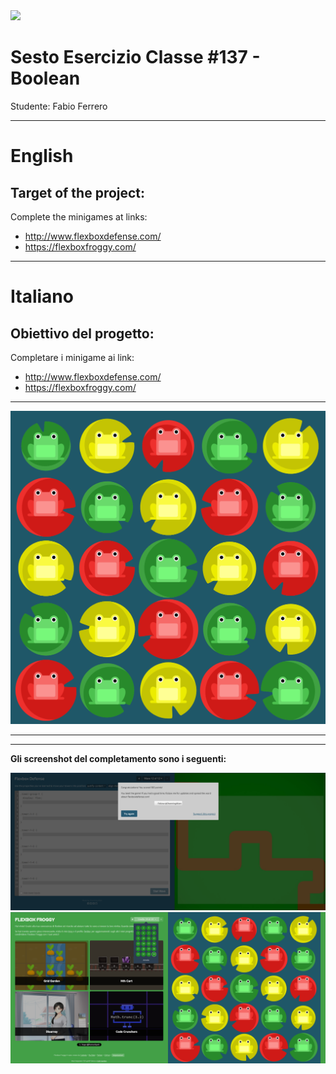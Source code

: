 <img src="https://lwfiles.mycourse.app/6368e5089f20781a7e4f1805-public/2c162927114072f9ebbf04043a593fb9.png" width="200">

Sesto Esercizio Classe #137 - Boolean
===
Studente: Fabio Ferrero

---
# English

## Target of the project:
Complete the minigames at links: 
- http://www.flexboxdefense.com/
- https://flexboxfroggy.com/
---
# Italiano

## Obiettivo del progetto:
Completare i minigame ai link: 
- http://www.flexboxdefense.com/
- https://flexboxfroggy.com/

---

<img src="assets/img/readme-cover-img.png">

---

---
<strong>Gli screenshot del completamento sono i seguenti:</strong>

<img src="assets/flexbox-defense.png">
<img src="assets/flexbox-froggy.png">